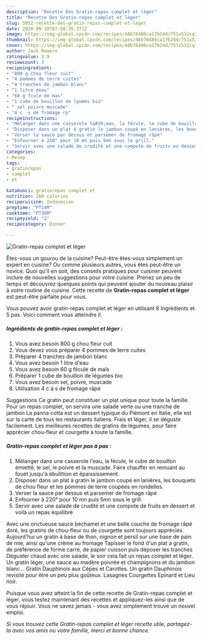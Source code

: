 ```yaml
---
description: "Recette Des Gratin-repas complet et léger"
title: "Recette Des Gratin-repas complet et léger"
slug: 5052-recette-des-gratin-repas-complet-et-leger
date: 2020-09-10T07:58:35.371Z
image: https://img-global.cpcdn.com/recipes/48b76486ca17b24d/751x532cq70/gratin-repas-complet-et-leger-photo-principale-de-la-recette.jpg
thumbnail: https://img-global.cpcdn.com/recipes/48b76486ca17b24d/751x532cq70/gratin-repas-complet-et-leger-photo-principale-de-la-recette.jpg
cover: https://img-global.cpcdn.com/recipes/48b76486ca17b24d/751x532cq70/gratin-repas-complet-et-leger-photo-principale-de-la-recette.jpg
author: Jack Romero
ratingvalue: 3.9
reviewcount: 3
recipeingredient:
- "800 g chou fleur cuit"
- "4 pommes de terre cuites"
- "4 tranches de jambon blanc"
- "1 litre deau"
- "60 g fcule de mas"
- "1 cube de bouillon de lgumes bio"
- " sel poivre muscade"
- "4 c  s de fromage rp"
recipeinstructions:
- "Mélanger dans une casserole l&#39;eau, la fécule, le cube de bouillon émietté, le sel, le poivre et la muscade. Faire chauffer en remuant au fouet jusqu&#39;à ébullition et épaississement."
- "Disposer dans un plat à gratin le jambon coupé en lanières, les bouquets de chou fleur et les pommes de terre coupées en rondelles."
- "Verser la sauce par dessus et parsemer de fromage râpé"
- "Enfourner à 220° pour 10 mn puis 5mn sous le grill."
- "Servir avec une salade de crudité et une compote de fruits en dessert et voilà un repas équilibré"
categories:
- Resep
tags:
- gratinrepas
- complet
- et

katakunci: gratinrepas complet et 
nutrition: 260 calories
recipecuisine: Indonesian
preptime: "PT14M"
cooktime: "PT36M"
recipeyield: "2"
recipecategory: Dinner

---
```



![Gratin-repas complet et léger](https://img-global.cpcdn.com/recipes/48b76486ca17b24d/751x532cq70/gratin-repas-complet-et-leger-photo-principale-de-la-recette.jpg)

Êtes-vous un gourou de la cuisine? Peut-être êtes-vous simplement un expert en cuisine? Ou comme plusieurs autres, vous êtes peut-être un novice. Quoi qu'il en soit, des conseils pratiques pour cuisiner peuvent inclure de nouvelles suggestions pour votre cuisine. Prenez un peu de temps et découvrez quelques points qui peuvent ajouter du nouveau plaisir à votre routine de cuisine. Cette recette de <strong> Gratin-repas complet et léger </strong> est peut-être parfaite pour vous.

<!--inarticleads1-->

Vous pouvez avoir gratin-repas complet et léger en utilisant 8 Ingrédients et 5 pas. Voici comment vous atteindre il.

##### Ingrédients de gratin-repas complet et léger :

1. Vous avez besoin 800 g chou fleur cuit
1. Vous devez vous préparer 4 pommes de terre cuites
1. Préparer 4 tranches de jambon blanc
1. Vous avez besoin 1 litre d&#39;eau
1. Vous avez besoin 60 g fécule de maïs
1. Préparer 1 cube de bouillon de légumes bio
1. Vous avez besoin  sel, poivre, muscade
1. Utilisation 4 c à s de fromage râpé


Suggestions Ce gratin peut constituer un plat unique pour toute la famille. Pour un repas complet, on servira une salade verte ou une tranche de jambon La panna cotta est un dessert typique du Piémont en Italie, elle est sur la carte de tous les restaurants italiens. Frais et léger, il se déguste facilement. Les meilleures recettes de gratins de légumes, pour faire apprécier chou-fleur et courgette à toute la famille. 

<!--inarticleads2-->

##### Gratin-repas complet et léger pas à pas :

1. Mélanger dans une casserole l&#39;eau, la fécule, le cube de bouillon émietté, le sel, le poivre et la muscade. Faire chauffer en remuant au fouet jusqu&#39;à ébullition et épaississement.
1. Disposer dans un plat à gratin le jambon coupé en lanières, les bouquets de chou fleur et les pommes de terre coupées en rondelles.
1. Verser la sauce par dessus et parsemer de fromage râpé
1. Enfourner à 220° pour 10 mn puis 5mn sous le grill.
1. Servir avec une salade de crudité et une compote de fruits en dessert et voilà un repas équilibré


Avec une onctueuse sauce béchamel et une belle couche de fromage râpé doré, les gratins de chou-fleur ou de courgette sont toujours appréciés. Aujourd&#39;hui un gratin à base de thon, oignon et persil sur une base de pain de mie, ainsi qu&#39;une crème au fromage Tapisser le fond d&#39;un plat à gratin, de préférence de forme carré, de papier cuisson puis déposer les tranches Déguster chaud avec une salade, le soir cela fait un repas complet et léger. Un gratin léger, une sauce au madère poivrée et champignons et du jambon blanc… Gratin Dauphinois aux Cèpes et Carottes. Un gratin Dauphinois revisité pour être un peu plus goûteux. Lasagnes Courgettes Epinard et Lieu noir. 

<!--inarticleads1-->

<p>
Puisque vous avez atteint la fin de cette recette de Gratin-repas complet et léger, vous testez maintenant des recettes et appliquez-les ainsi que de vous réjouir. Vous ne savez jamais - vous avez simplement trouvé un nouvel emploi.
</p>

<p>
<i>Si vous trouvez cette Gratin-repas complet et léger recette utile, partagez-la avec vos amis ou votre famille, merci et bonne chance.</i>
</p>

